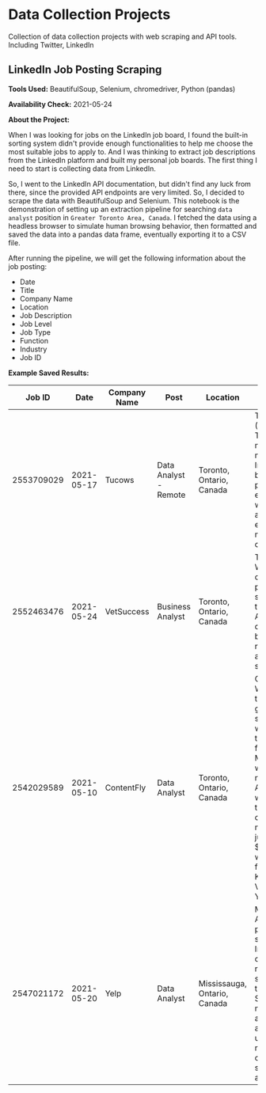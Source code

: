 # Data Collection Projects


Collection of data collection projects with web scraping and API tools. Including Twitter, LinkedIn



## LinkedIn Job Posting Scraping 

**Tools Used:** BeautifulSoup, Selenium, chromedriver, Python (pandas)

**Availability Check:** 2021-05-24

**About the Project:**

When I was looking for jobs on the LinkedIn job board, I found the built-in sorting system didn't provide enough functionalities to help me choose the most suitable jobs to apply to. And I was thinking to extract job descriptions from the LinkedIn platform and built my personal job boards. The first thing I need to start is collecting data from LinkedIn.

So, I went to the LinkedIn API documentation, but didn't find any luck from there, since the provided API endpoints are very limited. So, I decided to scrape the data with BeautifulSoup and Selenium. This notebook is the demonstration of setting up an extraction pipeline for searching `data analyst` position in `Greater Toronto Area, Canada`. I fetched the data using a headless browser to simulate human browsing behavior, then formatted and saved the data into a pandas data frame, eventually exporting it to a CSV file.

After running the pipeline, we will get the following information about the job posting:

- Date
- Title
- Company Name
- Location
- Job Description
- Job Level
- Job Type
- Function
- Industry
- Job ID



**Example Saved Results:**

| Job ID     | Date       | Company Name | Post                  | Location                     | Description                                                  | Level               | Type                     | Function                           | Industry                                                     |
| ---------- | ---------- | ------------ | --------------------- | ---------------------------- | ------------------------------------------------------------ | ------------------- | ------------------------ | ---------------------------------- | ------------------------------------------------------------ |
| 2553709029 | 2021-05-17 | Tucows       | Data Analyst - Remote | Toronto, Ontario, Canada     | Tucows (NASDAQ:TCX, TSX:TC) is on a mission to make the Internet better by providing people everywhere with online access to be empowered to make individual contributions... | Entry level         | Full-time                | Information Technology             | Information Technology and Services, Computer Software, and Internet |
| 2552463476 | 2021-05-24 | VetSuccess   | Business Analyst      | Toronto, Ontario, Canada     | The Role Working closely with project stakeholders, the Business Analyst will define the business requirements and functional specifications... | Entry level         | Full-time                | Information Technology and Analyst | Veterinary and Information Technology and Services           |
| 2542029589 | 2021-05-10 | ContentFly   | Data Analyst          | Toronto, Ontario, Canada     | ContentFly (YC W21) is one of the fastest growing B2B startups in the world. Building the Mailchimp for Content Marketing, we've grown to nearly $4m ARR in a year with a small team, no sales or dedicated marketing. We just closed a $10m Series A with Tier 1 funds like Khosla Ventures & YCombinator... | Mid-Senior level    | Full-time                | Analyst                            | Marketing and Advertising, Computer Software, and Internet   |
| 2547021172 | 2021-05-20 | Yelp         | Data Analyst          | Mississauga, Ontario, Canada | Must-Have • Analytical and problem-solving skills • Interpreting data, analyzing results using statistical techniques • Statistical methods to analyze data and generate useful business reports • Good communication skills • Positive attitude... | Good-to-Have Skills | • Data Mining experience | • Data Mining experience           | Information Technology and Services                          |